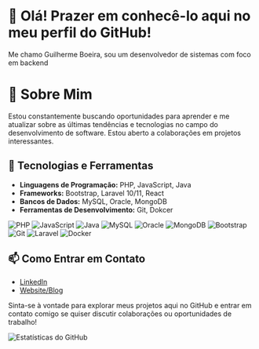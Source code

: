 # 👋 Olá! Prazer em conhecê-lo aqui no meu perfil do GitHub!

Me chamo Guilherme Boeira, sou um desenvolvedor de sistemas com foco em backend

# 🌱 Sobre Mim

Estou constantemente buscando oportunidades para aprender e me atualizar sobre as últimas tendências e tecnologias no campo do desenvolvimento de software. Estou aberto a colaborações em projetos interessantes.


## 🚀 Tecnologias e Ferramentas

- **Linguagens de Programação:** PHP, JavaScript, Java                                                                                        
- **Frameworks:** Bootstrap, Laravel 10/11, React
- **Bancos de Dados:** MySQL, Oracle, MongoDB
- **Ferramentas de Desenvolvimento:** Git, Dokcer

![PHP](https://img.shields.io/badge/PHP-777BB4?style=for-the-badge&logo=php&logoColor=white)
![JavaScript](https://img.shields.io/badge/JavaScript-F7DF1E?style=for-the-badge&logo=javascript&logoColor=black)
![Java](https://img.shields.io/badge/Java-007396?style=for-the-badge&logo=java&logoColor=white)
![MySQL](https://img.shields.io/badge/MySQL-4479A1?style=for-the-badge&logo=mysql&logoColor=white)
![Oracle](https://img.shields.io/badge/Oracle-F80000?style=for-the-badge&logo=oracle&logoColor=white)
![MongoDB](https://img.shields.io/badge/MongoDB-47A248?style=for-the-badge&logo=mongodb&logoColor=white)
![Bootstrap](https://img.shields.io/badge/Bootstrap-563D7C?style=for-the-badge&logo=bootstrap&logoColor=white)
![Git](https://img.shields.io/badge/Git-F05032?style=for-the-badge&logo=git&logoColor=white)
![Laravel](https://img.shields.io/badge/laravel-laravel?style=for-the-badge&logo=laravel&logoColor=orange)
![Docker](https://img.shields.io/badge/docker-docker?style=for-the-badge&logo=docker&logoColor=blue)


## 📫 Como Entrar em Contato

- [LinkedIn](https://www.linkedin.com/in/guilherme-boeira-damasio/)
- [Website/Blog](https://mgtechbr.com)

Sinta-se à vontade para explorar meus projetos aqui no GitHub e entrar em contato comigo se quiser discutir colaborações ou oportunidades de trabalho!

![Estatísticas do GitHub](https://github-readme-stats.vercel.app/api?username=guilherme-b-damasio&show_icons=true&count_private=true&include_all_commits=true&hide_border=true&title_color=00ff00&icon_color=2f80ed&show_owner=true&bg_color=0d1117&text_color=ffffff&cache_seconds=600&refresh=20230422)










